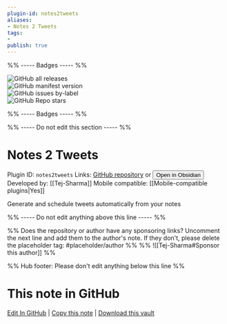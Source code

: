 ```yaml
---
plugin-id: notes2tweets
aliases:
- Notes 2 Tweets
tags: 
- 
publish: true
---
```


%% ----- Badges ----- %%

![GitHub all releases](https://img.shields.io/github/downloads/Tej-Sharma/notes2tweets-obsidian/total?color=573E7A&logo=github&style=for-the-badge)   
![GitHub manifest version](https://img.shields.io/github/manifest-json/v/Tej-Sharma/notes2tweets-obsidian?color=573E7A&logo=github&style=for-the-badge)   
![GitHub issues by-label](https://img.shields.io/github/issues/Tej-Sharma/notes2tweets-obsidian/help%20wanted?color=573E7A&logo=github&style=for-the-badge)   
![GitHub Repo stars](https://img.shields.io/github/stars/Tej-Sharma/notes2tweets-obsidian?color=573E7A&logo=github&style=for-the-badge)

%% ----- Badges ----- %%

%% ----- Do not edit this section ----- %%

# Notes 2 Tweets

Plugin ID: `notes2tweets`
Links: [GitHub repository](https://github.com/Tej-Sharma/notes2tweets-obsidian) or [<button id=HH>Open in Obsidian</button>](obsidian://show-plugin?id=notes2tweets)
Developed by: [[Tej-Sharma]]
Mobile compatible: [[Mobile-compatible plugins|Yes]]

Generate and schedule tweets automatically from your notes

%% ----- Do not edit anything above this line ----- %% 

%% Does the repository or author have any sponsoring links? Uncomment the next line and add them to the author's note. If they don't, please delete the placeholder tag: #placeholder/author %%
%% ![[Tej-Sharma#Sponsor this author]] %%

%% Hub footer: Please don't edit anything below this line %%

# This note in GitHub

<span class="git-footer">[Edit In GitHub](https://github.dev/obsidian-community/obsidian-hub/blob/main/02%20-%20Community%20Expansions/02.05%20All%20Community%20Expansions/Plugins/notes2tweets.md "git-hub-edit-note") | [Copy this note](https://raw.githubusercontent.com/obsidian-community/obsidian-hub/main/02%20-%20Community%20Expansions/02.05%20All%20Community%20Expansions/Plugins/notes2tweets.md "git-hub-copy-note") | [Download this vault](https://github.com/obsidian-community/obsidian-hub/archive/refs/heads/main.zip "git-hub-download-vault") </span>

